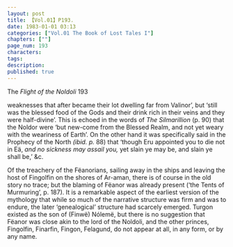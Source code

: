 ```yaml
---
layout: post
title: 【Vol.01】P193.
date: 1983-01-01 03:13
categories: ["Vol.01 The Book of Lost Tales I"]
chapters: [""]
page_num: 193
characters: 
tags: 
description: 
published: true
---
```


<p style="text-indent: 0;">
The <I>Flight of the Noldoli </I>193
</p>

weaknesses that after became their lot dwelling far from Valinor’, but ‘still was the blessed food of the Gods and their drink rich in their veins and they were half-divine’. This is echoed in the words of <I>The Silmarillion </I>(p. 90) that the Noldor were ‘but new-come from the Blessed Realm, and not yet weary with the weariness of Earth’. On the other hand it was specifically said in the Prophecy of the North <I>(ibid. p. </I>88) that ‘though Eru appointed you to die not in Eä, <I>and no sickness may assail you, </I>yet slain ye may be, and slain ye shall be,’ &c.

Of the treachery of the Fëanorians, sailing away in the ships and leaving the host of Fingolfin on the shores of Ar-aman, there is of course in the old story no trace; but the blaming of Fëanor was already present (‘the Tents of Murmuring’, p. 187). It is a remarkable aspect of the earliest version of the mythology that while so much of the narrative structure was firm and was to endure, the later ‘genealogical’ structure had scarcely emerged. Turgon existed as the son of (Finwë) Nólemë, but there is no suggestion that Fëanor was close akin to the lord of the Noldoli, and the other princes, Fingolfin, Finarfin, Fingon, Felagund, do not appear at all, in any form, or by any name.

